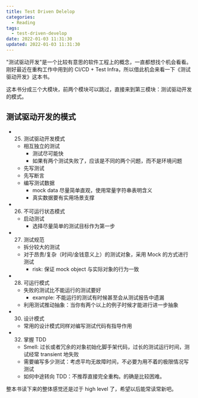 ```yaml
---
title: Test Driven Delelop
categories:
  - Reading
tags:
  - test-driven-develop
date: 2022-01-03 11:31:30
updated: 2022-01-03 11:31:30
---
```


"测试驱动开发"是一个比较有意思的软件工程上的概念，一直都想找个机会看看。刚好最近在重构工作中用到的 CI/CD + Test Infra，所以借此机会来看一下《测试驱动开发》这本书。

<!-- more -->

这本书分成三个大模块，前两个模块可以跳过，直接来到第三模块：测试驱动开发的模式。

## 测试驱动开发的模式

- 25. 测试驱动开发模式
  - 相互独立的测试
    - 测试尽可能快
    - 如果有两个测试失败了，应该是不同的两个问题，而不是环境问题
  - 先写测试
  - 先写断言
  - 编写测试数据
    - mock data 尽量简单直观，使用常量字符串表明含义
    - 真实数据要有实用场景支撑
- 26. 不可运行状态模式
  - 启动测试
    - 选择尽量简单的测试目标作为第一步
- 27. 测试规范
  - 拆分较大的测试
  - 对于昂贵/复杂（时间/金钱意义上）的测试对象，采用 Mock 的方式进行测试
    - risk: 保证 mock object 与实际对象的行为一致
- 28. 可运行模式
  - 失败的测试比不能运行的测试要好
    - example: 不能运行的测试有时候甚至会从测试报告中遗漏
  - 利用测试推动抽象：当你有两个以上的例子时候才能进行进一步抽象
- 30. 设计模式
  - 常用的设计模式同样对编写测试代码有指导作用
- 32. 掌握 TDD
  - Smell: 过长或者冗余的对象初始化脚手架代码，过长的测试运行时间，测试经常 transient 地失败
  - 需要编写多少测试：考虑平均无故障时间，不必要为用不着的极限情况写测试
  - 如何中途转向 TDD：不推荐直接完全重构。的确是比较困难。

整本书读下来的整体感觉还是过于 high level 了，希望以后能常读常新吧。
